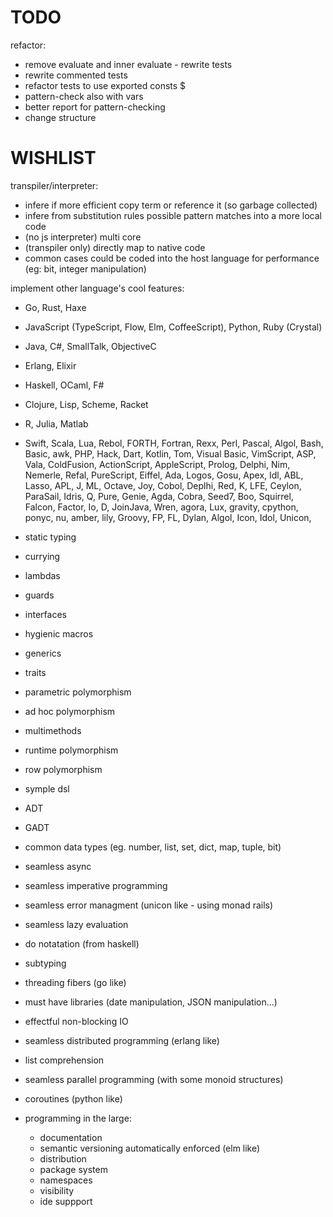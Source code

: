 # TODO

refactor:
  - remove evaluate and inner evaluate - rewrite tests
  - rewrite commented tests
  - refactor tests to use exported consts $
  - pattern-check also with vars
  - better report for pattern-checking
  - change structure

# WISHLIST

transpiler/interpreter:
  - infere if more efficient copy term or reference it (so garbage collected)
  - infere from substitution rules possible pattern matches into a more local code
  - (no js interpreter) multi core
  - (transpiler only) directly map to native code
  - common cases could be coded into the host language for performance (eg: bit, integer manipulation)

implement other language's cool features:
  - Go, Rust, Haxe
  - JavaScript (TypeScript, Flow, Elm, CoffeeScript), Python, Ruby (Crystal)
  - Java, C#, SmallTalk, ObjectiveC
  - Erlang, Elixir
  - Haskell, OCaml, F#
  - Clojure, Lisp, Scheme, Racket
  - R, Julia, Matlab
  - Swift, Scala, Lua, Rebol, FORTH, Fortran, Rexx, Perl, Pascal, Algol, Bash, Basic, awk, PHP, Hack, Dart, Kotlin, Tom,
  Visual Basic, VimScript, ASP, Vala, ColdFusion, ActionScript, AppleScript, Prolog, Delphi, Nim, Nemerle, Refal,
  PureScript, Eiffel, Ada, Logos, Gosu, Apex, Idl, ABL, Lasso, APL, J, ML, Octave, Joy, Cobol, Deplhi, Red, K, LFE,
  Ceylon, ParaSail, Idris, Q, Pure, Genie, Agda, Cobra, Seed7, Boo, Squirrel, Falcon, Factor, Io, D, JoinJava,
  Wren, agora, Lux, gravity, cpython, ponyc, nu, amber, lily, Groovy, FP, FL, Dylan, Algol, Icon, Idol, Unicon,


  - static typing
  - currying
  - lambdas
  - guards
  - interfaces
  - hygienic macros
  - generics
  - traits
  - parametric polymorphism
  - ad hoc polymorphism
  - multimethods
  - runtime polymorphism
  - row polymorphism
  - symple dsl
  - ADT
  - GADT
  - common data types (eg. number, list, set, dict, map, tuple, bit)
  - seamless async
  - seamless imperative programming
  - seamless error managment (unicon like - using monad rails)
  - seamless lazy evaluation
  - do notatation (from haskell)
  - subtyping
  - threading fibers (go like)
  - must have libraries (date manipulation, JSON manipulation...)
  - effectful non-blocking IO
  - seamless distributed programming (erlang like)
  - list comprehension
  - seamless parallel programming (with some monoid structures)
  - coroutines (python like)
  - programming in the large:
    - documentation
    - semantic versioning automatically enforced (elm like)
    - distribution
    - package system
    - namespaces
    - visibility
    - ide suppport
